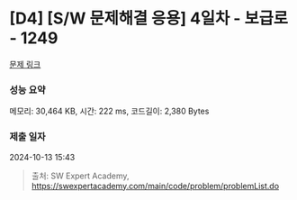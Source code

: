 # [D4] [S/W 문제해결 응용] 4일차 - 보급로 - 1249 

[문제 링크](https://swexpertacademy.com/main/code/problem/problemDetail.do?contestProbId=AV15QRX6APsCFAYD) 

### 성능 요약

메모리: 30,464 KB, 시간: 222 ms, 코드길이: 2,380 Bytes

### 제출 일자

2024-10-13 15:43



> 출처: SW Expert Academy, https://swexpertacademy.com/main/code/problem/problemList.do